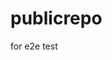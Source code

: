 # publicrepo
for e2e test





















































































































































































































































































































































































































































































































































































































































































































































































































































































































































































































































































































































































































































































































































































































































































































































































































































































































































































































































































































































































































































































































































































































































































































































































































































































































































































































































































































































































































































































































































































































































































































































































